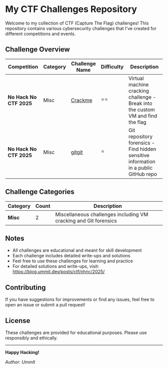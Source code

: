 # My CTF Challenges Repository

Welcome to my collection of CTF (Capture The Flag) challenges! This repository contains various cybersecurity challenges that I've created for different competitions and events.

## Challenge Overview

| Competition | Category | Challenge Name | Difficulty | Description |
|-------------|----------|----------------|------------|-------------|
| **No Hack No CTF 2025** | Misc | [Crackme](NHNC/Misc/Crackme/) | ⭐⭐ | Virtual machine cracking challenge - Break into the custom VM and find the flag |
| **No Hack No CTF 2025** | Misc | [gitgit](NHNC/Misc/gitgit/) | ⭐ | Git repository forensics - Find hidden sensitive information in a public GitHub repo |

## Challenge Categories

| Category | Count | Description |
|----------|-------|-------------|
| **Misc** | 2 | Miscellaneous challenges including VM cracking and Git forensics |

## Notes

- All challenges are educational and meant for skill development
- Each challenge includes detailed write-ups and solutions
- Feel free to use these challenges for learning and practice
- For detailed solutions and write-ups, visit: https://blog.ummit.dev/posts/ctf/nhnc/2025/

## Contributing

If you have suggestions for improvements or find any issues, feel free to open an issue or submit a pull request!

## License

These challenges are provided for educational purposes. Please use responsibly and ethically.

---

**Happy Hacking!**

*Author: UmmIt*